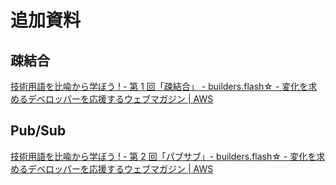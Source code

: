 # 追加資料

## 疎結合

[技術用語を比喩から学ぼう ! - 第 1 回「疎結合」 - builders.flash☆ - 変化を求めるデベロッパーを応援するウェブマガジン | AWS](https://aws.amazon.com/jp/builders-flash/202003/metaphor-loose-coupling/?awsf.filter-name=*all)

## Pub/Sub

[技術用語を比喩から学ぼう ! - 第 2 回「パブサブ」- builders.flash☆ - 変化を求めるデベロッパーを応援するウェブマガジン | AWS](https://aws.amazon.com/jp/builders-flash/202004/metaphor-pubsub/?awsf.filter-name=*all)
